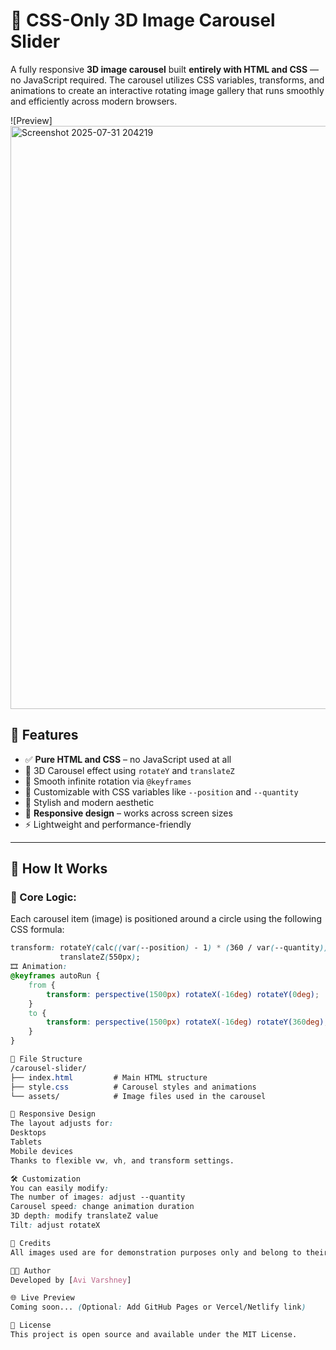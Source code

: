 # 🎠 CSS-Only 3D Image Carousel Slider

A fully responsive **3D image carousel** built **entirely with HTML and CSS** — no JavaScript required. The carousel utilizes CSS variables, transforms, and animations to create an interactive rotating image gallery that runs smoothly and efficiently across modern browsers.

![Preview]
<img width="1914" height="933" alt="Screenshot 2025-07-31 204219" src="https://github.com/user-attachments/assets/539e27a5-c7b1-45a4-bf97-9901b01621c2" />



## 🚀 Features

- ✅ **Pure HTML and CSS** – no JavaScript used at all
- 🎡 3D Carousel effect using `rotateY` and `translateZ`
- 🌈 Smooth infinite rotation via `@keyframes`
- 🔁 Customizable with CSS variables like `--position` and `--quantity`
- 💎 Stylish and modern aesthetic
- 📱 **Responsive design** – works across screen sizes
- ⚡ Lightweight and performance-friendly

---

## 🧩 How It Works

### 📌 Core Logic:
Each carousel item (image) is positioned around a circle using the following CSS formula:

```css
transform: rotateY(calc((var(--position) - 1) * (360 / var(--quantity)) * 1deg))
           translateZ(550px);
🎞️ Animation:
@keyframes autoRun {
    from {
        transform: perspective(1500px) rotateX(-16deg) rotateY(0deg);
    }
    to {
        transform: perspective(1500px) rotateX(-16deg) rotateY(360deg);
    }
}

📁 File Structure
/carousel-slider/
├── index.html         # Main HTML structure
├── style.css          # Carousel styles and animations
└── assets/            # Image files used in the carousel

📱 Responsive Design
The layout adjusts for:
Desktops
Tablets
Mobile devices
Thanks to flexible vw, vh, and transform settings.

🛠️ Customization
You can easily modify:
The number of images: adjust --quantity
Carousel speed: change animation duration
3D depth: modify translateZ value
Tilt: adjust rotateX

📸 Credits
All images used are for demonstration purposes only and belong to their respective creators.

🧑‍💻 Author
Developed by [Avi Varshney]

🌐 Live Preview
Coming soon... (Optional: Add GitHub Pages or Vercel/Netlify link)

📜 License
This project is open source and available under the MIT License.

